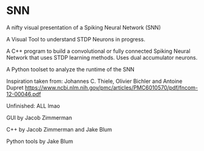 # SNN

A nifty visual presentation of a Spiking Neural Network (SNN)

A Visual Tool to understand STDP Neurons in progress.

A C++ program to build a convolutional or fully connected Spiking Neural Network that uses STDP learning methods. Uses dual accumulator neurons.

A Python toolset to analyze the runtime of the SNN

Inspiration taken from: 
Johannes C. Thiele, Olivier Bichler and Antoine Dupret
https://www.ncbi.nlm.nih.gov/pmc/articles/PMC6010570/pdf/fncom-12-00046.pdf

Unfinished:
  ALL lmao
  
GUI by Jacob Zimmerman

C++ by Jacob Zimmerman and Jake Blum

Python tools by Jake Blum
